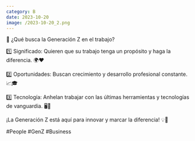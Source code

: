 ```yaml
--- 
category: B 
date: 2023-10-20 
image: /2023-10-20_2.png 
--- 
```


🤔 ¿Qué busca la Generación Z en el trabajo?

1️⃣ Significado: Quieren que su trabajo tenga un propósito y haga la diferencia. 🌍❤️

2️⃣ Oportunidades: Buscan crecimiento y desarrollo profesional constante. 📈🎓

3️⃣ Tecnología: Anhelan trabajar con las últimas herramientas y tecnologías de vanguardia. 🖥️🚀

¡La Generación Z está aquí para innovar y marcar la diferencia! 💡🌟

#People #GenZ #Business